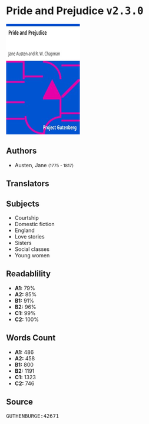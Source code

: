 # Pride and Prejudice <kbd>v2.3.0</kbd>

![](./cover.medium.jpg "")

## Authors


 - Austen, Jane <small>(1775 - 1817)</small>

## Translators



## Subjects


 - Courtship
 - Domestic fiction
 - England
 - Love stories
 - Sisters
 - Social classes
 - Young women

## Readablility


 - **A1:** 79%
 - **A2:** 85%
 - **B1:** 91%
 - **B2:** 96%
 - **C1:** 99%
 - **C2:** 100%

## Words Count


 - **A1:** 486
 - **A2:** 458
 - **B1:** 800
 - **B2:** 1191
 - **C1:** 1323
 - **C2:** 746

## Source


<kbd>GUTHENBURGE:42671</kbd>
